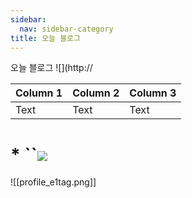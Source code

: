 ```yaml
---
sidebar:
  nav: sidebar-category
title: 오늘 블로그
---
```


오늘 블로그 ![](http://

| Column 1 | Column 2 | Column 3 |
| -------- | -------- | -------- |
| Text     | Text     | Text     |

# * ``![](http://)

![[profile_e1tag.png]]